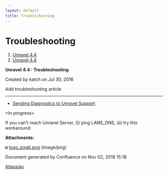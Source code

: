 ```yaml
---
layout: default
title: Troubleshooting
---
```



# Troubleshooting

<div id="page" class="container">

<div id="main" class="container aui-page-panel">

<div id="main-header" class="container">

<div id="breadcrumb-section" class="container">

1.  [Unravel 4.4](index.html)
2.  [Unravel 4.4](Unravel-4.4_541197025.html)

</div>

**Unravel 4.4 : Troubleshooting**

</div>

<div id="content" class="container view">

<div class="container page-metadata">

Created by katch on Jul 30, 2018

</div>

<div id="main-content" class="container wiki-content group">

Add troubleshooting article

-----

  - [Sending Diagnostics to Unravel
    Support](Sending-Diagnostics-to-Unravel-Support_541164089.html)

\<In progress\>

If you can't reach Unravel Server, (i) ping LANS\_DNS, (ii) try this
workaround:

</div>

<div class="container pageSection group">

<div class="container pageSectionHeader">

**Attachments:**

</div>

<div class="container greybox">

![image0](images/icons/bullet_blue.gif)
[logo\_small.png](attachments/541360789/541229561.png) (image/png)

</div>

</div>

</div>

</div>

<div id="footer" class="container">

<div class="container section footer-body">

Document generated by Confluence on Nov 02, 2018 15:18

<div id="footer-logo" class="container">

[Atlassian](http://www.atlassian.com/)

</div>

</div>

</div>

</div>
